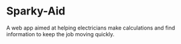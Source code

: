 # Sparky-Aid
A web app aimed at helping electricians make calculations and find information to keep the job moving quickly.
